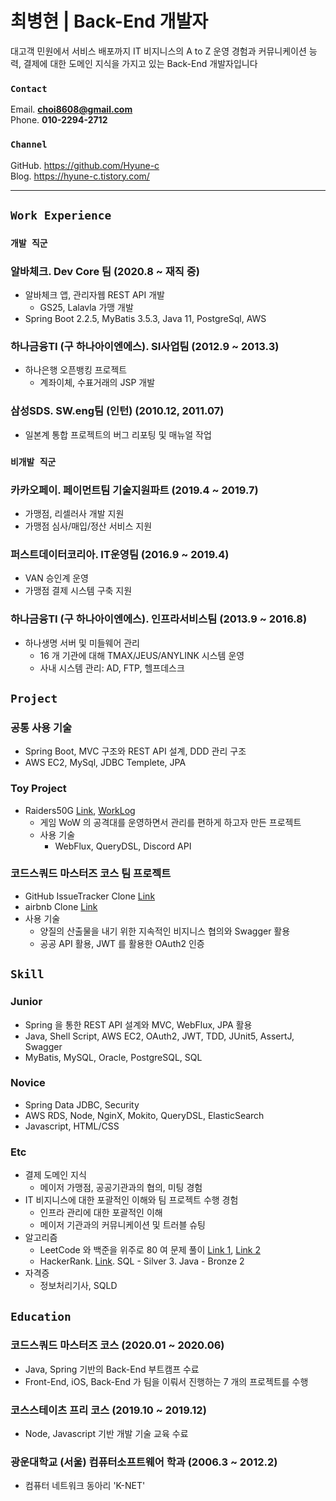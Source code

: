 # 최병현 | Back-End 개발자

대고객 민원에서 서비스 배포까지 IT 비지니스의 A to Z 운영 경험과 커뮤니케이션 능력, 결제에 대한 도메인 지식을 가지고 있는 Back-End 개발자입니다

### `Contact`

Email. **choi8608@gmail.com**  
Phone. **010-2294-2712**

### `Channel`

GitHub. <https://github.com/Hyune-c>  
Blog. <https://hyune-c.tistory.com/>

---

## `Work Experience`

### `개발 직군`

### 알바체크. Dev Core 팀 (2020.8 ~ 재직 중)

- 알바체크 앱, 관리자웹 REST API 개발
  - GS25, Lalavla 가맹 개발
- Spring Boot 2.2.5, MyBatis 3.5.3, Java 11, PostgreSql, AWS

### 하나금융TI (구 하나아이엔에스). SI사업팀 (2012.9 ~ 2013.3)

- 하나은행 오픈뱅킹 프로젝트
  - 계좌이체, 수표거래의 JSP 개발

### 삼성SDS. SW.eng팀 (인턴) (2010.12, 2011.07)

- 일본계 통합 프로젝트의 버그 리포팅 및 매뉴얼 작업

### `비개발 직군`

### 카카오페이. 페이먼트팀 기술지원파트 (2019.4 ~ 2019.7)

- 가맹점, 리셀러사 개발 지원
- 가맹점 심사/매입/정산 서비스 지원

### 퍼스트데이터코리아. IT운영팀 (2016.9 ~ 2019.4)

- VAN 승인계 운영
- 가맹점 결제 시스템 구축 지원

### 하나금융TI (구 하나아이엔에스). 인프라서비스팀 (2013.9 ~ 2016.8)

- 하나생명 서버 및 미들웨어 관리
  - 16 개 기관에 대해 TMAX/JEUS/ANYLINK 시스템 운영
  - 사내 시스템 관리: AD, FTP, 헬프데스크

## `Project`

### 공통 사용 기술

- Spring Boot, MVC 구조와 REST API 설계, DDD 관리 구조
- AWS EC2, MySql, JDBC Templete, JPA

### Toy Project

- Raiders50G [Link](https://github.com/Hyune-c/raider50g),  [WorkLog](https://github.com/Hyune-c/TIL/tree/master/Toy%20Project/Raider50G)
  - 게임 WoW 의 공격대를 운영하면서 관리를 편하게 하고자 만든 프로젝트
  - 사용 기술
    - WebFlux, QueryDSL, Discord API

### 코드스쿼드 마스터즈 코스 팀 프로젝트

- GitHub IssueTracker Clone [Link](https://github.com/Hyune-c/issue-tracker-02)
- airbnb Clone [Link](https://github.com/Hyune-c/airbnb-01)
- 사용 기술
  - 양질의 산출물을 내기 위한 지속적인 비지니스 협의와 Swagger 활용
  - 공공 API 활용, JWT 를 활용한 OAuth2 인증

## `Skill`

### Junior

- Spring 을 통한 REST API 설계와 MVC, WebFlux, JPA 활용
- Java, Shell Script, AWS EC2, OAuth2, JWT, TDD, JUnit5, AssertJ, Swagger
- MyBatis, MySQL, Oracle, PostgreSQL, SQL

### Novice

- Spring Data JDBC, Security
- AWS RDS, Node, NginX, Mokito, QueryDSL, ElasticSearch
- Javascript, HTML/CSS

### Etc

- 결제 도메인 지식
  - 메이저 가맹점, 공공기관과의 협의, 미팅 경험
- IT 비지니스에 대한 포괄적인 이해와 팀 프로젝트 수행 경험
  - 인프라 관리에 대한 포괄적인 이해
  - 메이저 기관과의 커뮤니케이션 및 트러블 슈팅
- 알고리즘
  - LeetCode 와 백준을 위주로 80 여 문제 풀이 [Link 1](https://github.com/Hyune-c/algorithm-legacy), [Link 2](https://github.com/Hyune-c/algorithm)
  - HackerRank. [Link](https://www.hackerrank.com/choi8608). SQL - Silver 3. Java - Bronze 2
- 자격증
  - 정보처리기사, SQLD

## `Education`

### 코드스쿼드 마스터즈 코스 (2020.01 ~ 2020.06)

- Java, Spring 기반의 Back-End 부트캠프 수료
- Front-End, iOS, Back-End 가 팀을 이뤄서 진행하는 7 개의 프로젝트를 수행

### 코스스테이츠 프리 코스 (2019.10 ~ 2019.12)

- Node, Javascript 기반 개발 기술 교육 수료

### 광운대학교 (서울) 컴퓨터소프트웨어 학과 (2006.3 ~ 2012.2)

- 컴퓨터 네트워크 동아리 'K-NET'
